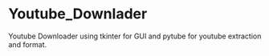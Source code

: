 # Youtube_Downlader
Youtube Downloader using tkinter for GUI and pytube for youtube extraction and format. 
